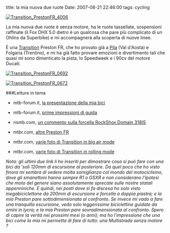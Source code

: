title: la mia nuova due ruote
Date: 2007-08-21 22:46:00
tags: cycling
 

[![Transition_PrestonFR_4006](http://farm2.static.flickr.com/1363/966409769_3d3f4477ea.jpg)](http://www.flickr.com/photos/aadm/966409769/)  
  
La mia nuova due ruote è senza motore, ha le ruote tassellate, sospensioni raffinate (il Fox DHX 5.0 dietro è un qualcosa che pare più complicato di un Ohlins da Superbike) e mi accompagnerà alla scoperta di nuove linee.  
  
È una [Transition](http://www.transitionbikes.com/) Preston FR, che ho provato già a [Pila](http://www.flickr.com/photos/aadm/sets/72157601136317579/) (Val d'Aosta) e Folgaria (Trentino), e mi ha già fatto provare emozioni e divertimento tali che quasi mi sono dimenticato la pista, lo Speedweek e i 90cv del motore Ducati.  
  
[![Transition_PrestonFR_0692](http://farm2.static.flickr.com/1416/967345020_e8c19346c2.jpg)](http://www.flickr.com/photos/aadm/967345020/)  
  
[![Transition_PrestonFR_0672](http://farm2.static.flickr.com/1378/966420359_9c268a0bd5.jpg)](http://www.flickr.com/photos/aadm/966420359/)  
  
###Letture in tema
  

  * mtb-forum.it, [la presentazione della mia bici](http://www.bike-board.net/community/forum/showthread.php?t=74103)
  

  * mtb-forum.it, [prime impressioni di guida](http://www.bike-board.net/community/forum/showthread.php?t=73957)
  

  * nsmb.com, [un commento sulla forcella RockShox Domain 318IS](http://www.nsmb.com/gear/gear_shots35_08_07.php)
  

  * mtbr.com, [altre Preston FR](http://forums.mtbr.com/showthread.php?t=315209)
  

  * mtbr.com, [varie foto di Transition in big air mode](http://forums.mtbr.com/showthread.php?p=2988533)
  

  * mtbr.com, [varie foto di Transition in rolling mode](http://forums.mtbr.com/showthread.php?p=3181738)
  
  
_Nota: gli ultimi due link li ho inseriti per dimostrare cosa si può fare con una bici da 'solì 120mm di escursione al posteriore. Da quel poco che ho visto finora mi sembra di vedere molta somiglianza col mondo del motociclismo, dove gli smanettoni hanno sempre R1 o GSXR e non considerano l'ipotesi che moto del genere siano assolutamente sprecate sulle nostre statali appenniniche.  E quindi, nei posti dove si fa discesa ho solo visto megabiciclettone da 200mm di escursione e forcella a doppia piastra; e la mia Preston pare sottodimensionata al confronto. Se invece mi vado a fare una tranquilla escursione, vedo solo leggerissime biciclettine guidate da omini in lycra; e la mia Preston pare sovradimensionata al confronto. Spero di capire la verità nei prossimi mesi (o anni); ma ho l'impressione che una bici come la mia mi permetta di fare di tutto: una Multistrada senza motore ?_

